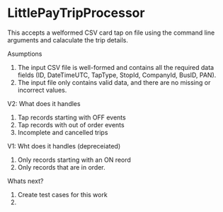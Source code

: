 # LittlePayTripProcessor

This accepts a welformed CSV card tap on file using the command line arguments and calaculate the trip details.

Asumptions
1. The input CSV file is well-formed and contains all the required data fields (ID, DateTimeUTC, TapType, StopId, CompanyId, BusID, PAN).
2. The input file only contains valid data, and there are no missing or incorrect values.

V2: What does it handles
1. Tap records starting with OFF events
2. Tap records with out of order events
3. Incomplete and cancelled trips


V1: Wht does it handles (depreceiated)
1. Only records starting with an ON reord
2. Only records that are in order.

Whats next?
1. Create test cases for this work
2. 
